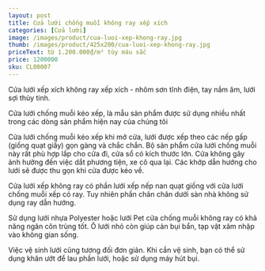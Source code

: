 ```yaml
---
layout: post
title: Cửa lưới chống muỗi không ray xếp xích
categories: [Cửa lưới]
image: /images/product/cua-luoi-xep-khong-ray.jpg
thumb: /images/product/425x200/cua-luoi-xep-khong-ray.jpg
priceText: từ 1.200.000₫/m² tùy màu sắc
price: 1200000
sku: CL00007
---
```


Cửa lưới xếp xích không ray xếp xích - nhôm sơn tĩnh điện, tay nắm âm, lưới sợi thủy tinh.

Cửa lưới chống muỗi kéo xếp, là mẫu sản phẩm được sử dụng nhiều nhất trong các dòng sản phẩm hiện nay của chúng tôi

Cửa lưới chống muỗi kéo xếp khi mở cửa, lưới được xếp theo các nếp gấp (giống quạt giấy) gọn gàng và chắc chắn. Bộ sản phẩm cửa lưới chống muỗi này rất phù hợp lắp cho cửa đi, cửa sổ có kích thước lớn. Cửa không gây ảnh hưởng đến việc dắt phương tiện, xe cô qua lại. Các khớp dẫn hướng cho lưới sẽ được thu gọn khi cửa được kéo về.

Cửa lưới xếp không ray có phần lưới xếp nếp nan quạt giống với cửa lưới chống muỗi xếp có ray. Tuy nhiên phần chân chân dưới sàn nhà không sử dụng ray dẫn hướng.

Sử dụng lưới nhựa Polyester hoặc lưới Pet cửa chống muỗi không ray có khả năng ngăn côn trùng tốt. Ô lưới nhỏ còn giúp cản bụi bẩn, tạp vật xâm nhập vào không gian sống.

Việc vệ sinh lưới cũng tương đối đơn giản. Khi cần vệ sinh, bạn có thể sử dụng khăn ướt để lau phần lưới, hoặc sử dụng máy hút bụi.